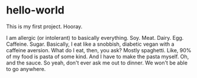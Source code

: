 # hello-world
This is my first project. Hooray.

I am allergic (or intolerant) to basically everything. Soy. Meat. Dairy. Egg. Caffeine. Sugar. Basically, I eat like a snobbish, diabetic vegan with a caffeine aversion. What do I eat, then, you ask? Mostly spaghetti. Like, 90% of my food is pasta of some kind. And I have to make the pasta myself. Oh, and the sauce. So yeah, don't ever ask me out to dinner. We won't be able to go anywhere.
